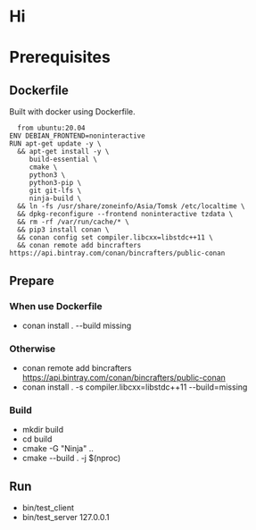 # Hi
# Prerequisites
## Dockerfile
Built with docker using Dockerfile.
```
  from ubuntu:20.04
ENV DEBIAN_FRONTEND=noninteractive
RUN apt-get update -y \
  && apt-get install -y \
     build-essential \
     cmake \
     python3 \
     python3-pip \
     git git-lfs \
     ninja-build \
  && ln -fs /usr/share/zoneinfo/Asia/Tomsk /etc/localtime \
  && dpkg-reconfigure --frontend noninteractive tzdata \
  && rm -rf /var/run/cache/* \
  && pip3 install conan \
  && conan config set compiler.libcxx=libstdc++11 \
  && conan remote add bincrafters https://api.bintray.com/conan/bincrafters/public-conan
```

## Prepare
### When use Dockerfile 
- conan install . --build missing
### Otherwise
- conan remote add bincrafters https://api.bintray.com/conan/bincrafters/public-conan
- conan install . -s compiler.libcxx=libstdc++11 --build=missing
### Build
- mkdir build
- cd build
- cmake -G "Ninja" ..
- cmake --build . -j $(nproc)  


## Run 
 - bin/test_client
 - bin/test_server 127.0.0.1 
